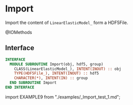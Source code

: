 # Import

Import the content of `LinearElasticModel_` form a HDF5File.

<span class="badge badge--secondary"> @IOMethods </span>

## Interface

<Tabs>
<TabItem value="interface" label="܀ Interface" default>

```fortran
INTERFACE
  MODULE SUBROUTINE Import(obj, hdf5, group)
    CLASS(LinearElasticModel_), INTENT(INOUT) :: obj
    TYPE(HDF5File_), INTENT(INOUT) :: hdf5
    CHARACTER(*), INTENT(IN) :: group
  END SUBROUTINE Import
END INTERFACE
```

</TabItem>

<TabItem value="example" label="example">

import EXAMPLE9 from "./examples/_Import_test_1.md";

<EXAMPLE9 />

</TabItem>

<TabItem value="close" label="↢ close">

</TabItem>
</Tabs>

